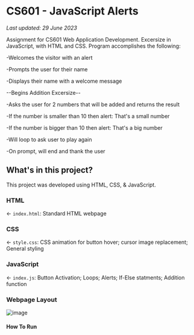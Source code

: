# CS601 - JavaScript Alerts

_Last updated: 29 June 2023_

Assignment for CS601 Web Application Development. Excersize in JavaScript, with HTML and CSS.  Program accomplishes the following:

-Welcomes the visitor with an alert

-Prompts the user for their name 

-Displays their name with a welcome message 

--Begins Addition Excersize--

-Asks the user for 2 numbers that will be added and returns the result 

-If the number is smaller than 10 then alert: That's a small number

-If the number is bigger than 10  then alert: That's a big number 

-Will loop to ask user to play again

-On prompt, will end and thank the user 


## What's in this project?
This project was developed using HTML, CSS, & JavaScript. 

### HTML
← `index.html`: Standard HTML webpage 

### CSS
← `style.css`: CSS animation for button hover; cursor image replacement; General styling 

### JavaScript
← `index.js`: Button Activation; Loops; Alerts; If-Else statments; Addition function   

### Webpage Layout 
![image](https://github.com/SaigeKrisanda/CS601-JavaScript-Alerts/assets/133738778/b6ccce84-bf23-43a2-9dd5-445eb476fd7e)


#### How To Run






